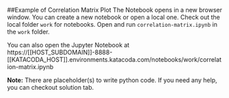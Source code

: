 ##Example of Correlation Matrix Plot
The Notebook opens in a new browser window. You can create a new notebook or open a local one. Check out the local folder `work` for notebooks. Open and run `correlation-matrix.ipynb` in the `work` folder.

You can also open the Jupyter Notebook at https://[[HOST_SUBDOMAIN]]-8888-[[KATACODA_HOST]].environments.katacoda.com/notebooks/work/correlation-matrix.ipynb

**Note:**
There are placeholder(s) to write python code. If you need any help, you can checkout solution tab.